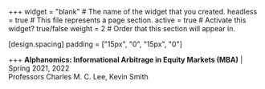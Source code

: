 +++
widget = "blank"  # The name of the widget that you created.
headless = true  # This file represents a page section.
active = true  # Activate this widget? true/false
weight = 2  # Order that this section will appear in.

[design.spacing]
  padding = ["15px", "0", "15px", "0"]

+++
**Alphanomics: Informational Arbitrage in Equity Markets (MBA)**  | Spring 2021, 2022  
Professors Charles M. C. Lee, Kevin Smith<br/><br/>   

